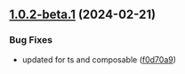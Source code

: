 ## [1.0.2-beta.1](https://github.com/vue-interface/pagination/compare/v1.0.1...v1.0.2-beta.1) (2024-02-21)


### Bug Fixes

* updated for ts and composable ([f0d70a9](https://github.com/vue-interface/pagination/commit/f0d70a9f4507376d0a8371960b9c73fbb8f75df3))
